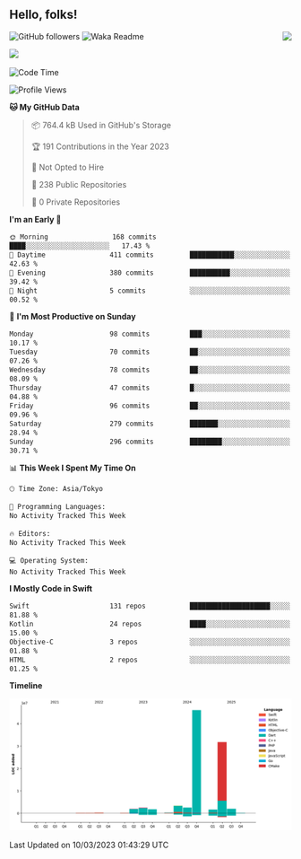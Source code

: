 ## Hello, folks! 

<p>
<img align="right" src="https://media.giphy.com/media/26ufdb3cYKwbRtYVW/giphy.gif" style="max-width:100%;" height="150px">
 
![GitHub followers](https://img.shields.io/github/followers/YamamotoDesu?label=Follow&style=social)
![Waka Readme](https://github.com/YamamotoDesu/YamamotoDesu/workflows/Waka%20Readme/badge.svg)

![](https://github-profile-summary-cards.vercel.app/api/cards/profile-details?username=YamamotoDesu&theme=vue)

<!--START_SECTION:waka-->
![Code Time](http://img.shields.io/badge/Code%20Time-207%20hrs%2025%20mins-blue)

![Profile Views](http://img.shields.io/badge/Profile%20Views-1-blue)

**🐱 My GitHub Data** 

> 📦 764.4 kB Used in GitHub's Storage 
 > 
> 🏆 191 Contributions in the Year 2023
 > 
> 🚫 Not Opted to Hire
 > 
> 📜 238 Public Repositories 
 > 
> 🔑 0 Private Repositories 
 > 
**I'm an Early 🐤** 

```text
🌞 Morning                168 commits         ████░░░░░░░░░░░░░░░░░░░░░   17.43 % 
🌆 Daytime                411 commits         ███████████░░░░░░░░░░░░░░   42.63 % 
🌃 Evening                380 commits         ██████████░░░░░░░░░░░░░░░   39.42 % 
🌙 Night                  5 commits           ░░░░░░░░░░░░░░░░░░░░░░░░░   00.52 % 
```
📅 **I'm Most Productive on Sunday** 

```text
Monday                   98 commits          ███░░░░░░░░░░░░░░░░░░░░░░   10.17 % 
Tuesday                  70 commits          ██░░░░░░░░░░░░░░░░░░░░░░░   07.26 % 
Wednesday                78 commits          ██░░░░░░░░░░░░░░░░░░░░░░░   08.09 % 
Thursday                 47 commits          █░░░░░░░░░░░░░░░░░░░░░░░░   04.88 % 
Friday                   96 commits          ██░░░░░░░░░░░░░░░░░░░░░░░   09.96 % 
Saturday                 279 commits         ███████░░░░░░░░░░░░░░░░░░   28.94 % 
Sunday                   296 commits         ████████░░░░░░░░░░░░░░░░░   30.71 % 
```


📊 **This Week I Spent My Time On** 

```text
🕑︎ Time Zone: Asia/Tokyo

💬 Programming Languages: 
No Activity Tracked This Week

🔥 Editors: 
No Activity Tracked This Week

💻 Operating System: 
No Activity Tracked This Week
```

**I Mostly Code in Swift** 

```text
Swift                    131 repos           ████████████████████░░░░░   81.88 % 
Kotlin                   24 repos            ████░░░░░░░░░░░░░░░░░░░░░   15.00 % 
Objective-C              3 repos             ░░░░░░░░░░░░░░░░░░░░░░░░░   01.88 % 
HTML                     2 repos             ░░░░░░░░░░░░░░░░░░░░░░░░░   01.25 % 
```



**Timeline**

![Lines of Code chart](https://raw.githubusercontent.com/YamamotoDesu/YamamotoDesu/main/assets/bar_graph.png)


 Last Updated on 10/03/2023 01:43:29 UTC
<!--END_SECTION:waka-->


